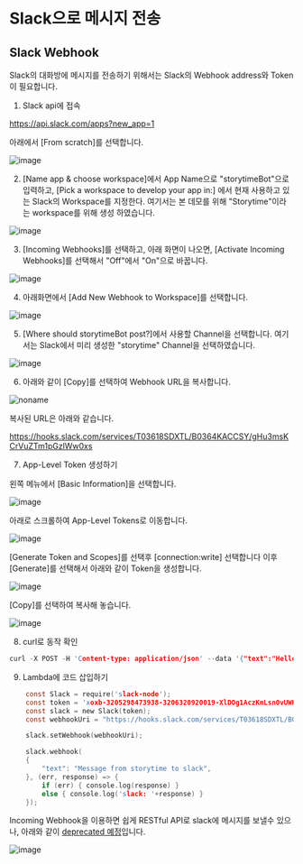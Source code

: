 # Slack으로 메시지 전송

## Slack Webhook

Slack의 대화방에 메시지를 전송하기 위해서는 Slack의 Webhook address와 Token이 필요합니다. 

1) Slack api에 접속

https://api.slack.com/apps?new_app=1

아래에서 [From scratch]를 선택합니다. 

![image](https://user-images.githubusercontent.com/52392004/157184256-3fd1c0dc-c8a5-48bb-a4c4-9e7603e4a8f4.png)


2) [Name app & choose workspace]에서 App Name으로 "storytimeBot"으로 입력하고, [Pick a workspace to develop your app in:] 에서 현재 사용하고 있는 Slack의 Workspace를 지정한다. 여기서는 본 데모를 위해 "Storytime"이라는 workspace를 위해 생성 하였습니다. 

![image](https://user-images.githubusercontent.com/52392004/157184365-9a6a9881-49d7-4e9e-aebf-8fb24b19dc66.png)

3) [Incoming Webhooks]를 선택하고, 아래 화면이 나오면, [Activate Incoming Webhooks]를 선택해서 "Off"에서 "On"으로 바꿉니다. 

![image](https://user-images.githubusercontent.com/52392004/157184975-9210a3ab-0542-4456-a5ac-286bb5976d22.png)


4) 아래화면에서 [Add New Webhook to Workspace]를 선택합니다.

![image](https://user-images.githubusercontent.com/52392004/157185112-b9ea800b-cbb6-4e90-9022-77cb801ddbea.png)

5) [Where should storytimeBot post?]에서 사용할 Channel을 선택합니다. 여기서는 Slack에서 미리 생성한 "storytime" Channel을 선택하였습니다. 

![image](https://user-images.githubusercontent.com/52392004/157185380-790a19d2-f38b-4c9f-a083-1381a85b1abe.png)

6) 아래와 같이 [Copy]를 선택하여 Webhook URL을 복사합니다. 

![noname](https://user-images.githubusercontent.com/52392004/157185631-c6375929-c1e9-40ce-b907-a366c364a6f5.png)

복사된 URL은 아래와 같습니다. 

https://hooks.slack.com/services/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

7) App-Level Token 생성하기 

왼쪽 메뉴에서 [Basic Information]을 선택합니다. 

![image](https://user-images.githubusercontent.com/52392004/157189524-576380db-fb29-495b-a623-3acc3c08be06.png)

아래로 스크롤하여 App-Level Tokens로 이동합니다. 

![image](https://user-images.githubusercontent.com/52392004/157189174-8ab9fdf1-c5db-4049-9ca2-a902ebb20d90.png)

[Generate Token and Scopes]를 선택후 [connection:write] 선택합니다 이후 [Generate]를 선택해서 아래와 같이 Token을 생성합니다. 

![image](https://user-images.githubusercontent.com/52392004/157189259-51e094e2-4b4b-461b-abbe-4020a384c0f3.png)


[Copy]를 선택하여 복사해 놓습니다. 

![image](https://user-images.githubusercontent.com/52392004/157189431-b6d4cdd4-3452-40d9-8c2a-838f6be02db0.png)


8) curl로 동작 확인 

```c
curl -X POST -H 'Content-type: application/json' --data '{"text":"Hello, World!"}' https://hooks.slack.com/services/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
```

9) Lambda에 코드 삽입하기 

```c
  	const Slack = require('slack-node'); 
  	const token = 'xoxb-3205298473938-3206320920019-XlDOg1AczKmLsn0vUWKr3ls1';
  	const slack = new Slack(token); 
  	const webhookUri = "https://hooks.slack.com/services/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"; 

	slack.setWebhook(webhookUri); 

	slack.webhook( 
	{ 
		"text": "Message from storytime to slack", 
	}, (err, response) => { 
		if (err) { console.log(response) } 
		else { console.log('slack: '+response) } 
	});
```

Incoming Webhook을 이용하면 쉽게 RESTful API로 slack에 메시지를 보낼수 있으나, 아래와 같이 [deprecated 예정](https://api.slack.com/legacy/custom-integrations/messaging/webhooks)입니다. 

![image](https://user-images.githubusercontent.com/52392004/158079043-0aa401e1-3298-4aac-9f56-c86ee4db8de6.png)




